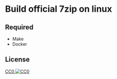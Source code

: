 # Build official 7zip on linux

## Required

* Make
* Docker

## License

<a rel="license" href="http://creativecommons.org/publicdomain/zero/1.0/">
  CC0 
  <img src="http://i.creativecommons.org/p/zero/1.0/88x31.png" style="border-style: none;" alt="CC0" />
</a>
